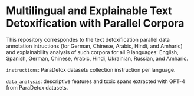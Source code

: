 # Multilingual and Explainable Text Detoxification with Parallel Corpora

This repository correspondes to the text detoxification parallel data annotation intructions (for German, Chinese, Arabic, Hindi, and Amharic) and explainability analysis of such corpora for all 9 languages: English, Spanish, German, Chinese, Arabic, Hindi, Ukrainian, Russian, and Amharic.

``instructions``: ParaDetox datasets collection instruction per language. 

``data_analysis``: descriptive features and toxic spans extracted with GPT-4 from ParaDetox datasets.
